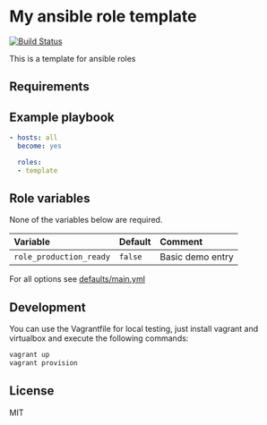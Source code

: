 # My ansible role template

[![Build Status](https://travis-ci.org/morbidick/ansible-role-template.svg?branch=master)](https://travis-ci.org/morbidick/ansible-role-template)

This is a template for ansible roles

## Requirements

## Example playbook

```` yaml
- hosts: all
  become: yes

  roles:
  - template
````

## Role variables

None of the variables below are required.

| Variable                 | Default   | Comment |
| :---                     | :---      | :--- |
| `role_production_ready`  | `false`   | Basic demo entry |

For all options see [defaults/main.yml](defaults/main.yml)

## Development

You can use the Vagrantfile for local testing, just install vagrant and virtualbox and execute the following commands:

````bash
vagrant up
vagrant provision
````

## License

MIT
